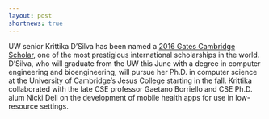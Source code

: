 ```yaml
---
layout: post
shortnews: true
---
```

UW senior Krittika D’Silva has been named a [2016 Gates Cambridge Scholar][cse_news], one of the most prestigious international scholarships in the world. D’Silva, who will graduate from the UW this June with a degree in computer engineering and bioengineering, will pursue her Ph.D. in computer science at the University of Cambridge’s Jesus College starting in the fall.  Krittika collaborated with the late CSE professor Gaetano Borriello and CSE Ph.D. alum Nicki Dell on the development of mobile health apps for use in low-resource settings.  

[cse_news]: 
https://news.cs.washington.edu/2016/04/07/uw-cses-krittika-dsilva-named-gates-cambridge-scholar/